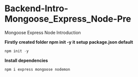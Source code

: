 # Backend-Intro-Mongoose_Express_Node-Pre
Mongoose Express Node Introduction 

**Firstly created folder npm init -y it setup package.json default**
```js
npm init -y
```

**Install dependencies**
```js
npm i express mongoose nodemon
```
